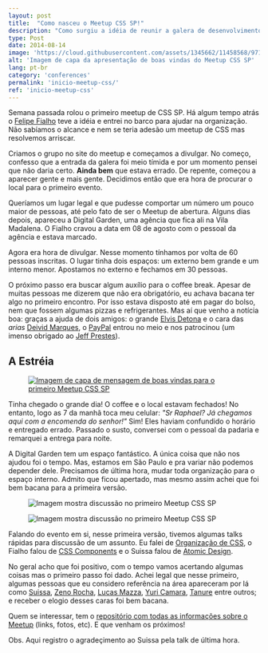 ```yaml
---
layout: post
title:  "Como nasceu o Meetup CSS SP!"
description: "Como surgiu a idéia de reunir a galera de desenvolvimento e falar sobre CSS!"
type: Post
date: 2014-08-14
image: 'https://cloud.githubusercontent.com/assets/1345662/11458568/97107d54-96a9-11e5-8a26-aff1aa2afb5c.jpg'
alt: 'Imagem de capa da apresentação de boas vindas do Meetup CSS SP'
lang: pt-br
category: 'conferences'
permalink: 'inicio-meetup-css/'
ref: 'inicio-meetup-css'
---
```


Semana passada rolou o primeiro meetup de CSS SP. Há algum tempo atrás o [Felipe Fialho](https://twitter.com/lfeh) teve a idéia e entrei no barco para ajudar na organização. Não sabíamos o alcance e nem se teria adesão um meetup de CSS mas resolvemos arriscar.

Criamos o grupo no site do meetup e começamos a divulgar. No começo, confesso que a entrada da galera foi meio tímida e por um momento pensei que não daria certo. **Ainda bem** que estava errado. De repente, começou a aparecer gente e mais gente. Decidimos então que era hora de procurar o local para o primeiro evento.

Queríamos um lugar legal e que pudesse comportar um número um pouco maior de pessoas, até pelo fato de ser o Meetup de abertura. Alguns dias depois, apareceu a Digital Garden, uma agência que fica ali na Vila Madalena. O Fialho cravou a data em 08 de agosto com o pessoal da agência e estava marcado.

Agora era hora de divulgar. Nesse momento tínhamos por volta de 60 pessoas inscritas. O lugar tinha dois espaços: um externo bem grande e um interno menor. Apostamos no externo e fechamos em 30 pessoas.

O próximo passo era buscar algum auxílio para o coffee break. Apesar de muitas pessoas me dizerem que não era obrigatório, eu achava bacana ter algo no primeiro encontro. Por isso estava disposto até em pagar do bolso, nem que fossem algumas pizzas e refrigerantes. Mas aí que venho a notícia boa: graças a ajuda de dois amigos: o grande [Elvis Detona](https://twitter.com/elvisdetona) e o cara das *arias* [Deivid Marques](https://twitter.com/deividmarques), o [PayPal](https://twitter.com/br_paypaldev) entrou no meio e nos patrocinou (um imenso obrigado ao [Jeff Prestes](https://twitter.com/jeffprestes)).

<h2 class="subtitle">A Estréia</h2>

<figure class="text-center loading">
    <a class="hover" href="https://speakerdeck.com/raphaelfabeni/bem-vindos-ao-meetp-css" target="_blank"><img src="https://cloud.githubusercontent.com/assets/1345662/11458568/97107d54-96a9-11e5-8a26-aff1aa2afb5c.jpg" alt="Imagem de capa de mensagem de boas vindas para o primeiro Meetup CSS SP"></a>
</figure>

Tinha chegado o grande dia! O coffee e o local estavam fechados! No entanto, logo as 7 da manhã toca meu celular: *"Sr Raphael? Já chegamos aqui com a encomenda do senhor!"* Sim! Eles haviam confundido o horário e entregado errado. Passado o susto, conversei com o pessoal da padaria e remarquei a entrega para noite.

A Digital Garden tem um espaço fantástico. A única coisa que não nos ajudou foi o tempo. Mas, estamos em São Paulo e pra variar não podemos depender dele. Precisamos de última hora, mudar toda organização para o espaço interno. Admito que ficou apertado, mas mesmo assim achei que foi bem bacana para a primeira versão.

<figure class="text-center loading">
    <img src="https://cloud.githubusercontent.com/assets/1345662/11458566/970db22c-96a9-11e5-9321-e950d936ec87.jpg" alt="Imagem mostra discussão no primeiro Meetup CSS SP">
</figure>

<figure class="text-center loading">
    <img src="https://cloud.githubusercontent.com/assets/1345662/11458567/970ee2aa-96a9-11e5-88db-b47303255667.jpg" alt="Imagem mostra discussão no primeiro Meetup CSS SP">
</figure>

Falando do evento em si, nesse primeira versão, tivemos algumas talks rápidas para discussão de um assunto. Eu falei de [Organização de CSS](https://speakerdeck.com/raphaelfabeni/organizando-o-css), o Fialho falou de [CSS Components](http://www.felipefialho.com/talk-css-components-14-08-08/#/) e o Suissa falou de [Atomic Design](http://www.slideshare.net/suissapg/atomic-design-37762390).

<figure class="loading">
    <script async class="speakerdeck-embed" data-id="9bd9c1d0019c013285b92abb871a81a5" data-ratio="1.33333333333333" src="//speakerdeck.com/assets/embed.js"></script>
</figure>

No geral acho que foi positivo, com o tempo vamos acertando algumas coisas mas o primeiro passo foi dado. Achei legal que nesse primeiro, algumas pessoas que eu considero referência na área apareceram por lá como [Suissa](https://twitter.com/osuissa), [Zeno Rocha](https://twitter.com/zenorocha), [Lucas Mazza](https://twitter.com/lucasmazza), [Yuri Camara](https://twitter.com/ycamara), [Tanure](https://twitter.com/tanure) entre outros; e receber o elogio desses caras foi bem bacana.

Quem se interessar, tem o [repositório com todas as informações sobre o Meetup](https://github.com/raphaelfabeni/css-sp) (links, fotos, etc). E que venham os próximos!

Obs. Aqui registro o agradeçimento ao Suissa pela talk de última hora.
